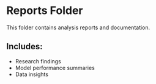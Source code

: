 # Reports Folder

This folder contains analysis reports and documentation.

## Includes:
- Research findings
- Model performance summaries
- Data insights

